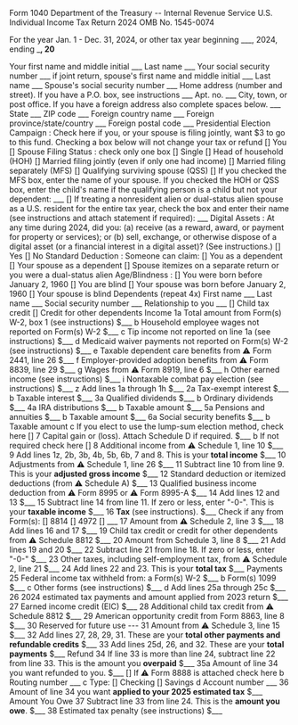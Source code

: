 Form 1040 Department of the Treasury -- Internal Revenue Service
U.S. Individual Income Tax Return 2024
OMB No. 1545-0074

For the year Jan. 1 - Dec. 31, 2024, or other tax year beginning ___, 2024, ending ___, 20__

Your first name and middle initial ___
Last name ___
Your social security number ___
if joint return, spouse's first name and middle initial ___
  Last name ___
  Spouse's social security number ___
Home address (number and street). If you have a P.O. box, see instructions ___
Apt. no. ___
City, town, or post office. If you have a foreign address also complete spaces below. ___
State ___
ZIP code ___
Foreign country name ___
Foreign province/state/country ___
Foreign postal code ___
Presidential Election Campaign : Check here if you, or your spouse is filing jointly, want $3 to go to this fund. Checking a box below will not change your tax or refund
  [] You
  [] Spouse
Filing Status : check only one box
  [] Single
  [] Head of household (HOH)
  [] Married filing jointly (even if only one had income)
  [] Married filing separately (MFS)
  [] Qualifying surviving spouse (QSS)
  [] If you checked the MFS box, enter the name of your spouse. If you checked the HOH or QSS box, enter the child's name if the qualifying person is a child but not your dependent: ___
  [] If treating a nonresident alien or dual-status alien spouse as a U.S. resident for the entire tax year, check the box
    and enter their name (see instructions and attach statement if required): ___
Digital Assets : At any time during 2024, did you: (a) receive (as a reward, award, or payment for property or services); or (b) sell, exchange, or otherwise dispose of a digital asset (or a financial interest in a digital asset)? (See instructions.)
  [] Yes [] No
Standard Deduction : Someone can claim:
  [] You as a dependent
  [] Your spouse as a dependent
  [] Spouse itemizes on a separate return or you were a dual-status alien
Age/Blindness :
  [] You were born before January 2, 1960
  [] You are blind
  [] Your spouse was born before January 2, 1960
  [] Your spouse is blind
Dependents (repeat 4x)
  First name ___
  Last name ___
  Social security number ___
  Relationship to you ___
  [] Child tax credit
  [] Credit for other dependents
Income
  1a Total amount from Form(s) W-2, box 1 (see instructions) $___
   b Household employee wages not reported on Form(s) W-2 $___
   c Tip income not reported on line 1a (see instructions) $___
   d Medicaid waiver payments not reported on Form(s) W-2 (see instructions) $___
   e Taxable dependent care benefits from ⚠️ Form 2441, line 26 $___
   f Employer-provided adoption benefits from ⚠️ Form 8839, line 29 $___
   g Wages from ⚠️ Form 8919, line 6 $___
   h Other earned income (see instructions) $___
   i Nontaxable combat pay election (see instructions) $___
   z Add lines 1a through 1h $___
  2a Tax-exempt interest $___
   b Taxable interest $___
  3a Qualified dividends $___
   b Ordinary dividends $___
  4a IRA distributions $___
   b Taxable amount $___
  5a Pensions and annuities $___
   b Taxable amount $___
  6a Social security benefits $___
   b Taxable amount
   c If you elect to use the lump-sum election method, check here []
  7 Capital gain or (loss). Attach Schedule D if required. $___
   b If not required check here []
  8  Additional income from ⚠️ Schedule 1, line 10 $___
  9  Add lines 1z, 2b, 3b, 4b, 5b, 6b, 7 and 8. This is your **total income** $___
  10 Adjustments from ⚠️ Schedule 1, line 26 $___
  11 Subtract line 10 from line 9. This is your **adjusted gross income** $___
  12 Standard deduction or itemized deductions (from ⚠️ Schedule A) $___
  13 Qualified business income deduction from ⚠️ Form 8995 or ⚠️ Form 8995-A $___
  14 Add lines 12 and 13 $___
  15 Subtract line 14 from line 11. If zero or less, enter "-0-". This is your **taxable income** $___
  16 **Tax** (see instructions). $___
    Check if any from Form(s):
    [] 8814
    [] 4972
    [] ___
  17 Amount from ⚠️ Schedule 2, line 3 $___
  18 Add lines 16 and 17 $___
  19 Child tax credit or credit for other dependents from ⚠️ Schedule 8812 $___
  20 Amount from Schedule 3, line 8 $___
  21 Add lines 19 and 20 $___
  22 Subtract line 21 from line 18. If zero or less, enter "-0-" $___
  23 Other taxes, including self-employment tax, from ⚠️ Schedule 2, line 21 $___
  24 Add lines 22 and 23. This is your **total tax** $___
Payments
  25 Federal income tax withheld from:
   a Form(s) W-2 $___
   b Form(s) 1099 $___
   c Other forms (see instructions) $___
   d Add lines 25a through 25c $___
  26 2024 estimated tax payments and amount applied from 2023 return $___
  27 Earned income credit (EIC) $___
  28 Additional child tax credit from ⚠️ Schedule 8812 $___
  29 American opportunity credit from Form 8863, line 8 $___
  30 Reserved for future use ---
  31 Amount from ⚠️ Schedule 3, line 15 $___
  32 Add lines 27, 28, 29, 31. These are your **total other payments and refundable credits** $___
  33 Add lines 25d, 26, and 32. These are your **total payments** $___
Refund
  34 If line 33 is more than line 24, subtract line 22 from line 33. This is the amount you **overpaid** $___
  35a Amount of line 34 you want refunded to you. $___
    [] If ⚠️ Form 8888 is attached check here
    b Routing number ___
    c Type: [] Checking [] Savings
    d Account number ___
  36 Amount of line 34 you want **applied to your 2025 estimated tax** $___
Amount You Owe
  37 Subtract line 33 from line 24. This is the **amount you owe**. $___
  38 Estimated tax penalty (see instructions) $___
